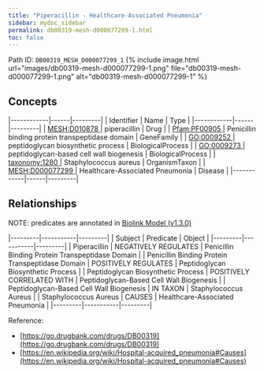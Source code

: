 ```yaml
---
title: "Piperacillin - Healthcare-Associated Pneumonia"
sidebar: mydoc_sidebar
permalink: db00319-mesh-d000077299-1.html
toc: false 
---
```



Path ID: `DB00319_MESH_D000077299_1`
{% include image.html url="images/db00319-mesh-d000077299-1.png" file="db00319-mesh-d000077299-1.png" alt="db00319-mesh-d000077299-1" %}

## Concepts

|------------|------|---------|
| Identifier | Name | Type    |
|------------|------|---------|
| <a href="https://identifiers.org/MESH:D010878">MESH:D010878 </a> | piperacillin | Drug |
| <a href="https://identifiers.org/Pfam:PF00905">Pfam:PF00905 </a> | Penicillin binding protein transpeptidase domain | GeneFamily |
| <a href="https://identifiers.org/GO:0009252">GO:0009252 </a> | peptidoglycan biosynthetic process | BiologicalProcess |
| <a href="https://identifiers.org/GO:0009273">GO:0009273 </a> | peptidoglycan-based cell wall biogenesis | BiologicalProcess |
| <a href="https://identifiers.org/taxonomy:1280">taxonomy:1280 </a> | Staphylococcus aureus | OrganismTaxon |
| <a href="https://identifiers.org/MESH:D000077299">MESH:D000077299 </a> | Healthcare-Associated Pneumonia | Disease |
|------------|------|---------|

## Relationships


NOTE: predicates are annotated in <a href="https://github.com/biolink/biolink-model/releases/tag/v1.3.0">Biolink Model (v1.3.0)</a>

|---------|-----------|---------|
| Subject | Predicate | Object  |
|---------|-----------|---------|
| Piperacillin | NEGATIVELY REGULATES | Penicillin Binding Protein Transpeptidase Domain |
| Penicillin Binding Protein Transpeptidase Domain | POSITIVELY REGULATES | Peptidoglycan Biosynthetic Process |
| Peptidoglycan Biosynthetic Process | POSITIVELY CORRELATED WITH | Peptidoglycan-Based Cell Wall Biogenesis |
| Peptidoglycan-Based Cell Wall Biogenesis | IN TAXON | Staphylococcus Aureus |
| Staphylococcus Aureus | CAUSES | Healthcare-Associated Pneumonia |
|---------|-----------|---------|

Reference: 
  - [https://go.drugbank.com/drugs/DB00319](https://go.drugbank.com/drugs/DB00319)
  - [https://en.wikipedia.org/wiki/Hospital-acquired_pneumonia#Causes](https://en.wikipedia.org/wiki/Hospital-acquired_pneumonia#Causes)
